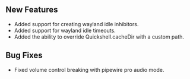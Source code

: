 ## New Features

- Added support for creating wayland idle inhibitors.
- Added support for wayland idle timeouts.
- Added the ability to override Quickshell.cacheDir with a custom path.

## Bug Fixes

- Fixed volume control breaking with pipewire pro audio mode.
